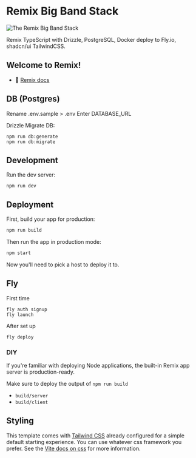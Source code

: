 # Remix Big Band Stack

![The Remix Big Band Stack](https://github.com/joshdstockdale/remix-big-band-stack/public/hero.png)

Remix TypeScript with Drizzle, PostgreSQL, Docker deploy to Fly.io, shadcn/ui TailwindCSS.

## Welcome to Remix!

- 📖 [Remix docs](https://remix.run/docs)

## DB (Postgres)

Rename .env.sample > .env
Enter DATABASE_URL

Drizzle Migrate DB:

```
npm run db:generate
npm run db:migrate
```

## Development

Run the dev server:

```shellscript
npm run dev
```

## Deployment

First, build your app for production:

```sh
npm run build
```

Then run the app in production mode:

```sh
npm start
```

Now you'll need to pick a host to deploy it to.

## Fly

First time

```
fly auth signup
fly launch
```

After set up

```
fly deploy
```

### DIY

If you're familiar with deploying Node applications, the built-in Remix app server is production-ready.

Make sure to deploy the output of `npm run build`

- `build/server`
- `build/client`

## Styling

This template comes with [Tailwind CSS](https://tailwindcss.com/) already configured for a simple default starting experience. You can use whatever css framework you prefer. See the [Vite docs on css](https://vitejs.dev/guide/features.html#css) for more information.
